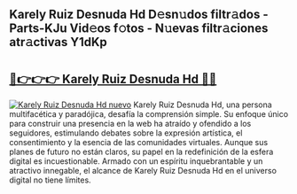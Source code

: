 ## Karely Ruiz Desnuda Hd D𝚎sn𝚞dos filtr𝚊dos - Parts-KJu Vid𝚎os f𝚘tos - N𝚞evas filtr𝚊ciones atr𝚊ctivas Y1dKp

# <h2><a href="http://mb8fos.tromn.icu/?c=Karely+Ruiz+Desnuda+Hd">🔗👉👉👉 Karely Ruiz Desnuda Hd 🔗🔗</a></h2>

[![Karely Ruiz Desnuda Hd nuevo](https://i.imgur.com/pEAQMta.gif)](http://mb8fos.tromn.icu/?c=Karely+Ruiz+Desnuda+Hd)
Karely Ruiz Desnuda Hd, una persona multifacética y paradójica, desafía la comprensión simple. Su enfoque único para construir una presencia en la web ha atraído y ofendido a los seguidores, estimulando debates sobre la expresión artística, el consentimiento y la esencia de las comunidades virtuales. Aunque sus planes de futuro no están claros, su papel en la redefinición de la esfera digital es incuestionable. Armado con un espíritu inquebrantable y un atractivo innegable, el alcance de Karely Ruiz Desnuda Hd en el universo digital no tiene límites.
